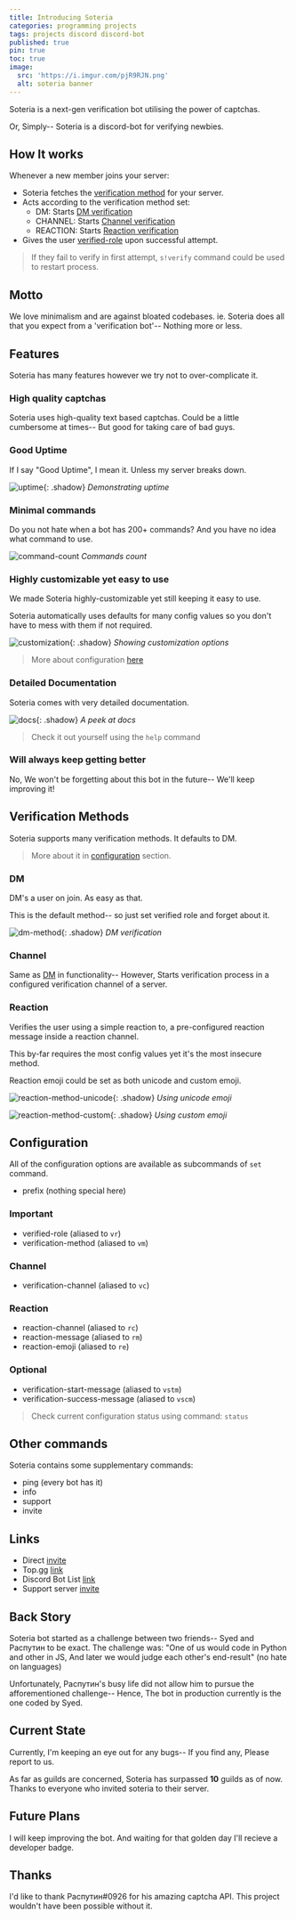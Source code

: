```yaml
---
title: Introducing Soteria
categories: programming projects
tags: projects discord discord-bot
published: true
pin: true
toc: true
image:
  src: 'https://i.imgur.com/pjR9RJN.png'
  alt: soteria banner
---
```


Soteria is a next-gen verification bot utilising the power of captchas.

Or, Simply-- Soteria is a discord-bot for verifying newbies.

## How It works

Whenever a new member joins your server:

- Soteria fetches the [verification method](#verification-methods) for your server.
- Acts according to the verification method set:
    * DM: Starts [DM verification](#dm)
    * CHANNEL: Starts [Channel verification](#channel)
    * REACTION: Starts [Reaction verification](#reaction)
- Gives the user [verified-role](#configuration) upon successful attempt.

> If they fail to verify in first attempt, `s!verify` command could be used to restart process.

## Motto

We love minimalism and are against bloated codebases. ie. Soteria does all that you expect from a 'verification bot'-- Nothing more or less.

## Features

Soteria has many features however we try not to over-complicate it.

### High quality captchas

Soteria uses high-quality text based captchas. Could be a little cumbersome at times-- But good for taking care of bad guys.

### Good Uptime

If I say "Good Uptime", I mean it. Unless my server breaks down.

![uptime](https://i.imgur.com/wogGcpD.png){: .shadow}
_Demonstrating uptime_

### Minimal commands

Do you not hate when a bot has 200+ commands? And you have no idea what command to use.

![command-count](https://i.imgur.com/GLJBlzN.png)
_Commands count_

### Highly customizable yet easy to use

We made Soteria highly-customizable yet still keeping it easy to use.

Soteria automatically uses defaults for many config values so you don't have to mess with them if not required.

![customization](https://i.imgur.com/e7RBSEH.png){: .shadow}
_Showing customization options_

> More about configuration [here](#configuration)

### Detailed Documentation

Soteria comes with very detailed documentation.

![docs](https://i.imgur.com/JiREhcL.png){: .shadow}
_A peek at docs_

> Check it out yourself using the `help` command

### Will always keep getting better

No, We won't be forgetting about this bot in the future-- We'll keep improving it!

## Verification Methods

Soteria supports many verification methods. It defaults to DM.

> More about it in [configuration](#configuration) section.

### DM

DM's a user on join. As easy as that.

This is the default method-- so just set verified role and forget about it.

![dm-method](https://i.imgur.com/vj82vkP.png){: .shadow}
_DM verification_

### Channel

Same as [DM](#dm) in functionality-- However, Starts verification process in a configured verification channel of a server.

### Reaction

Verifies the user using a simple reaction to, a pre-configured reaction message inside a reaction channel.

This by-far requires the most config values yet it's the most insecure method.

Reaction emoji could be set as both unicode and custom emoji.

![reaction-method-unicode](https://i.imgur.com/N9ColIj.png){: .shadow}
_Using unicode emoji_

![reaction-method-custom](https://i.imgur.com/O5HXN1a.png){: .shadow}
_Using custom emoji_

## Configuration

All of the configuration options are available as subcommands of `set` command.

- prefix (nothing special here)

### Important

- verified-role (aliased to `vr`)
- verification-method (aliased to `vm`)

### Channel
- verification-channel (aliased to `vc`)

### Reaction

- reaction-channel (aliased to `rc`)
- reaction-message (aliased to `rm`)
- reaction-emoji (aliased to `re`)

### Optional

- verification-start-message (aliased to `vstm`)
- verification-success-message (aliased to `vscm`)

> Check current configuration status using command: `status`

## Other commands

Soteria contains some supplementary commands:

- ping (every bot has it)
- info
- support
- invite

## Links
- Direct [invite](https://discord.com/api/oauth2/authorize?client_id=834517442621210626&permissions=268725312&scope=bot)
- Top.gg [link](https://top.gg/bot/834517442621210626)
- Discord Bot List [link](https://discordbotlist.com/bots/soteria)
- Support server [invite](https://discord.gg/y3A9DFyjhV)

## Back Story

Soteria bot started as a challenge between two friends-- Syed and Распутин to be exact.
The challenge was: "One of us would code in Python and other in JS, And later we would judge each other's end-result" (no hate on languages)

Unfortunately, Распутин's busy life did not allow him to pursue the afforementioned challenge-- Hence, The bot in production currently is the one coded by Syed.

## Current State

Currently, I'm keeping an eye out for any bugs-- If you find any, Please report to us.

As far as guilds are concerned, Soteria has surpassed **10** guilds as of now. Thanks to everyone who invited soteria to their server.

## Future Plans

I will keep improving the bot. And waiting for that golden day I'll recieve a developer badge.

## Thanks

I'd like to thank Распутин#0926 for his amazing captcha API. This project wouldn't have been possible without it.
